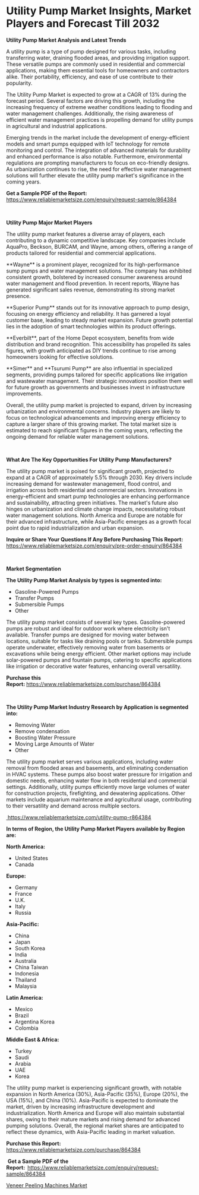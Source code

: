 <p><h1>Utility Pump Market Insights, Market Players and Forecast Till 2032</h1></p><p><strong>Utility Pump Market Analysis and Latest Trends</strong></p>
<p><p>A utility pump is a type of pump designed for various tasks, including transferring water, draining flooded areas, and providing irrigation support. These versatile pumps are commonly used in residential and commercial applications, making them essential tools for homeowners and contractors alike. Their portability, efficiency, and ease of use contribute to their popularity.</p><p>The Utility Pump Market is expected to grow at a CAGR of 13% during the forecast period. Several factors are driving this growth, including the increasing frequency of extreme weather conditions leading to flooding and water management challenges. Additionally, the rising awareness of efficient water management practices is propelling demand for utility pumps in agricultural and industrial applications. </p><p>Emerging trends in the market include the development of energy-efficient models and smart pumps equipped with IoT technology for remote monitoring and control. The integration of advanced materials for durability and enhanced performance is also notable. Furthermore, environmental regulations are prompting manufacturers to focus on eco-friendly designs. As urbanization continues to rise, the need for effective water management solutions will further elevate the utility pump market's significance in the coming years.</p></p>
<p><strong>Get a Sample PDF of the Report:&nbsp;</strong> <a href="https://www.reliablemarketsize.com/enquiry/request-sample/864384?utm_campaign=2278&utm_medium=2&utm_source=Github&utm_content=ia&utm_term=20022025&utm_id=utility-pump">https://www.reliablemarketsize.com/enquiry/request-sample/864384</a></p>
<p>&nbsp;</p>
<p><strong>Utility Pump Major Market Players</strong></p>
<p><p>The utility pump market features a diverse array of players, each contributing to a dynamic competitive landscape. Key companies include AquaPro, Beckson, BURCAM, and Wayne, among others, offering a range of products tailored for residential and commercial applications.</p><p>**Wayne** is a prominent player, recognized for its high-performance sump pumps and water management solutions. The company has exhibited consistent growth, bolstered by increased consumer awareness around water management and flood prevention. In recent reports, Wayne has generated significant sales revenue, demonstrating its strong market presence.</p><p>**Superior Pump** stands out for its innovative approach to pump design, focusing on energy efficiency and reliability. It has garnered a loyal customer base, leading to steady market expansion. Future growth potential lies in the adoption of smart technologies within its product offerings.</p><p>**Everbilt**, part of the Home Depot ecosystem, benefits from wide distribution and brand recognition. This accessibility has propelled its sales figures, with growth anticipated as DIY trends continue to rise among homeowners looking for effective solutions.</p><p>**Simer** and **Tsurumi Pump** are also influential in specialized segments, providing pumps tailored for specific applications like irrigation and wastewater management. Their strategic innovations position them well for future growth as governments and businesses invest in infrastructure improvements.</p><p>Overall, the utility pump market is projected to expand, driven by increasing urbanization and environmental concerns. Industry players are likely to focus on technological advancements and improving energy efficiency to capture a larger share of this growing market. The total market size is estimated to reach significant figures in the coming years, reflecting the ongoing demand for reliable water management solutions.</p></p>
<p>&nbsp;</p>
<p><strong>What Are The Key Opportunities For Utility Pump Manufacturers?</strong></p>
<p><p>The utility pump market is poised for significant growth, projected to expand at a CAGR of approximately 5.5% through 2030. Key drivers include increasing demand for wastewater management, flood control, and irrigation across both residential and commercial sectors. Innovations in energy-efficient and smart pump technologies are enhancing performance and sustainability, attracting green initiatives. The market's future also hinges on urbanization and climate change impacts, necessitating robust water management solutions. North America and Europe are notable for their advanced infrastructure, while Asia-Pacific emerges as a growth focal point due to rapid industrialization and urban expansion.</p></p>
<p><strong>Inquire or Share Your Questions If Any Before Purchasing This Report:</strong> <a href="https://www.reliablemarketsize.com/enquiry/pre-order-enquiry/864384?utm_campaign=2278&utm_medium=2&utm_source=Github&utm_content=ia&utm_term=20022025&utm_id=utility-pump">https://www.reliablemarketsize.com/enquiry/pre-order-enquiry/864384</a></p>
<p>&nbsp;</p>
<p><strong>Market Segmentation</strong></p>
<p><strong>The Utility Pump Market Analysis by types is segmented into:</strong></p>
<p><ul><li>Gasoline-Powered Pumps</li><li>Transfer Pumps</li><li>Submersible Pumps</li><li>Other</li></ul></p>
<p><p>The utility pump market consists of several key types. Gasoline-powered pumps are robust and ideal for outdoor work where electricity isn't available. Transfer pumps are designed for moving water between locations, suitable for tasks like draining pools or tanks. Submersible pumps operate underwater, effectively removing water from basements or excavations while being energy efficient. Other market options may include solar-powered pumps and fountain pumps, catering to specific applications like irrigation or decorative water features, enhancing overall versatility.</p></p>
<p><strong>Purchase this Report:&nbsp;</strong><a href="https://www.reliablemarketsize.com/purchase/864384?utm_campaign=2278&utm_medium=2&utm_source=Github&utm_content=ia&utm_term=20022025&utm_id=utility-pump">https://www.reliablemarketsize.com/purchase/864384</a></p>
<p>&nbsp;</p>
<p><strong>The Utility Pump Market Industry Research by Application is segmented into:</strong></p>
<p><ul><li>Removing Water</li><li>Remove condensation</li><li>Boosting Water Pressure</li><li>Moving Large Amounts of Water</li><li>Other</li></ul></p>
<p><p>The utility pump market serves various applications, including water removal from flooded areas and basements, and eliminating condensation in HVAC systems. These pumps also boost water pressure for irrigation and domestic needs, enhancing water flow in both residential and commercial settings. Additionally, utility pumps efficiently move large volumes of water for construction projects, firefighting, and dewatering applications. Other markets include aquarium maintenance and agricultural usage, contributing to their versatility and demand across multiple sectors.</p></p>
<p><a href="https://www.reliablemarketsize.com/utility-pump-r864384?utm_campaign=2278&utm_medium=2&utm_source=Github&utm_content=ia&utm_term=20022025&utm_id=utility-pump">&nbsp;https://www.reliablemarketsize.com/utility-pump-r864384</a></p>
<p><strong>In terms of Region, the Utility Pump Market Players available by Region are:</strong></p>
<p>
    <p> <strong> North America: </strong>
        <ul>
            <li>United States</li>
            <li>Canada</li>
        </ul>
        </p> 
    <p> <strong> Europe: </strong>
        <ul>
            <li>Germany</li>
            <li>France</li>
            <li>U.K.</li>
            <li>Italy</li>
            <li>Russia</li>
        </ul>
        </p> 
    <p> <strong> Asia-Pacific: </strong>
        <ul>
            <li>China</li>
            <li>Japan</li>
            <li>South Korea</li>
            <li>India</li>
            <li>Australia</li>
            <li>China Taiwan</li>
            <li>Indonesia</li>
            <li>Thailand</li>
            <li>Malaysia</li>
        </ul>
        </p> 
    <p> <strong> Latin America: </strong>
        <ul>
            <li>Mexico</li>
            <li>Brazil</li>
            <li>Argentina Korea</li>
            <li>Colombia</li>
        </ul>
        </p> 
    <p> <strong> Middle East & Africa: </strong>
        <ul>
            <li>Turkey</li>
            <li>Saudi</li>
            <li>Arabia</li>
            <li>UAE</li>
            <li>Korea</li>
        </ul>
    </p>
    </p>
<p><p>The utility pump market is experiencing significant growth, with notable expansion in North America (30%), Asia-Pacific (35%), Europe (20%), the USA (15%), and China (10%). Asia-Pacific is expected to dominate the market, driven by increasing infrastructure development and industrialization. North America and Europe will also maintain substantial shares, owing to their mature markets and rising demand for advanced pumping solutions. Overall, the regional market shares are anticipated to reflect these dynamics, with Asia-Pacific leading in market valuation.</p></p>
<p><strong>Purchase this Report: </strong><a href="https://www.reliablemarketsize.com/purchase/864384?utm_campaign=2278&utm_medium=2&utm_source=Github&utm_content=ia&utm_term=20022025&utm_id=utility-pump">https://www.reliablemarketsize.com/purchase/864384</a></p>
<p>&nbsp;<strong>Get a Sample PDF of the Report:&nbsp;&nbsp;</strong><a href="https://www.reliablemarketsize.com/enquiry/request-sample/864384?utm_campaign=2278&utm_medium=2&utm_source=Github&utm_content=ia&utm_term=20022025&utm_id=utility-pump">https://www.reliablemarketsize.com/enquiry/request-sample/864384</a></p>
<p><strong></strong></p>
<p><p><a href="https://github.com/kbollin866/Market-Research-Report-List-1/blob/main/veneer-peeling-machines-market.md?utm_campaign=2278&utm_medium=2&utm_source=Github&utm_content=ia&utm_term=20022025&utm_id=utility-pump">Veneer Peeling Machines Market</a></p></p>